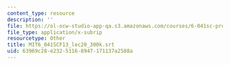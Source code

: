 ```yaml
---
content_type: resource
description: ''
file: https://ol-ocw-studio-app-qa.s3.amazonaws.com/courses/6-041sc-probabilistic-systems-analysis-and-applied-probability-fall-2013/63969c28e23251168947171137a2588a_MIT6_041SCF13_lec20_300k.vtt
file_type: application/x-subrip
resourcetype: Other
title: MIT6_041SCF13_lec20_300k.srt
uid: 63969c28-e232-5116-8947-171137a2588a
---
```

